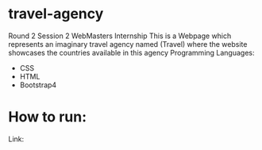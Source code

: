 # travel-agency
Round 2 Session 2 WebMasters Internship
This is a Webpage which represents an imaginary travel agency named (Travel) where the website showcases the countries available in this agency 
Programming Languages:
- CSS
- HTML
- Bootstrap4
# How to run:
Link:
